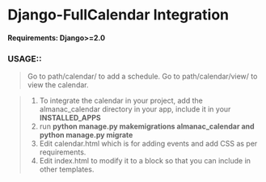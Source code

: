 # Django-FullCalendar Integration
#### Requirements: Django>=2.0
### USAGE::
>Go to path/calendar/ to add a schedule.
>Go to path/calendar/view/ to view the calendar.

>1. To integrate the calendar in your project, add the almanac_calendar directory in your app,
include it in your **INSTALLED_APPS**
>2. run **python manage.py makemigrations almanac_calendar and python manage.py migrate**
>3. Edit calendar.html which is for adding events and add CSS as per requirements.
>4. Edit index.html to modify it to a block so that you can include in other templates. 
